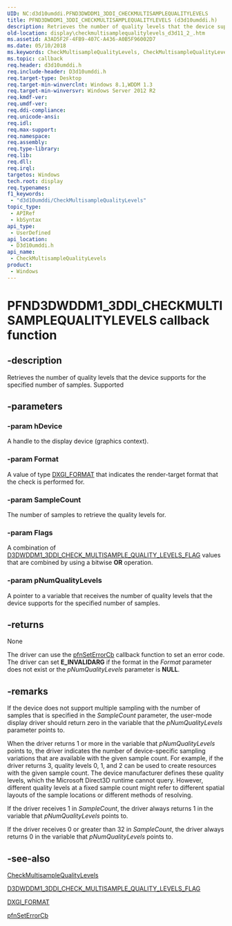 ```yaml
---
UID: NC:d3d10umddi.PFND3DWDDM1_3DDI_CHECKMULTISAMPLEQUALITYLEVELS
title: PFND3DWDDM1_3DDI_CHECKMULTISAMPLEQUALITYLEVELS (d3d10umddi.h)
description: Retrieves the number of quality levels that the device supports for the specified number of samples. Supported.
old-location: display\checkmultisamplequalitylevels_d3d11_2_.htm
ms.assetid: A3AD5F2F-4FB9-407C-A436-A0B5F96002D7
ms.date: 05/10/2018
ms.keywords: CheckMultisampleQualityLevels, CheckMultisampleQualityLevels callback function [Display Devices], PFND3DWDDM1_3DDI_CHECKMULTISAMPLEQUALITYLEVELS, PFND3DWDDM1_3DDI_CHECKMULTISAMPLEQUALITYLEVELS callback, d3d10umddi/CheckMultisampleQualityLevels, display.checkmultisamplequalitylevels_d3d11_2_
ms.topic: callback
req.header: d3d10umddi.h
req.include-header: D3d10umddi.h
req.target-type: Desktop
req.target-min-winverclnt: Windows 8.1,WDDM 1.3
req.target-min-winversvr: Windows Server 2012 R2
req.kmdf-ver: 
req.umdf-ver: 
req.ddi-compliance: 
req.unicode-ansi: 
req.idl: 
req.max-support: 
req.namespace: 
req.assembly: 
req.type-library: 
req.lib: 
req.dll: 
req.irql: 
targetos: Windows
tech.root: display
req.typenames: 
f1_keywords:
 - "d3d10umddi/CheckMultisampleQualityLevels"
topic_type:
 - APIRef
 - kbSyntax
api_type:
 - UserDefined
api_location:
 - D3d10umddi.h
api_name:
 - CheckMultisampleQualityLevels
product:
 - Windows
---
```


# PFND3DWDDM1_3DDI_CHECKMULTISAMPLEQUALITYLEVELS callback function

## -description

 Retrieves the number of quality levels that the device supports for the specified number of samples. Supported

## -parameters

### -param hDevice

A handle to the display device (graphics context).

### -param Format

A value of type <a href="https://msdn.microsoft.com/dce61bc4-4ed5-4e64-84e8-6db88025e5c2">DXGI_FORMAT</a> that indicates the render-target format that the check is performed for.

### -param SampleCount

The number of samples to retrieve the quality levels for.

### -param Flags

A combination of <a href="https://docs.microsoft.com/windows-hardware/drivers/ddi/d3d10umddi/ne-d3d10umddi-d3dwddm1_3ddi_check_multisample_quality_levels_flag">D3DWDDM1_3DDI_CHECK_MULTISAMPLE_QUALITY_LEVELS_FLAG</a> values that are combined by using a bitwise <b>OR</b> operation.

### -param pNumQualityLevels

A pointer to a variable that receives the number of quality levels that the device supports for the specified number of samples.

## -returns

None

The driver can use the <a href="https://docs.microsoft.com/windows-hardware/drivers/ddi/d3d10umddi/nc-d3d10umddi-pfnd3d10ddi_seterror_cb">pfnSetErrorCb</a> callback function to set an error code. The driver can set <b>E_INVALIDARG</b> if the format in the <i>Format</i> parameter does not exist or the <i>pNumQualityLevels</i> parameter is <b>NULL</b>.

## -remarks

If the device does not support multiple sampling with the number of samples that is specified in the <i>SampleCount</i> parameter, the user-mode display driver should return zero in the variable that the <i>pNumQualityLevels</i> parameter points to.

When the driver returns 1 or more in the variable that <i>pNumQualityLevels</i> points to, the driver indicates the number of device-specific sampling variations that are available with the given sample count. For example, if the driver returns 3, quality levels 0, 1, and 2 can be used to create resources with the given sample count. The device manufacturer defines these quality levels, which the Microsoft Direct3D runtime cannot query. However, different quality levels at a fixed sample count might refer to different spatial layouts of the sample locations or different methods of resolving.

If the driver receives 1 in <i>SampleCount</i>, the driver always returns 1 in the variable that <i>pNumQualityLevels</i> points to.

If the driver receives 0 or greater than 32 in <i>SampleCount</i>, the driver always returns 0 in the variable that <i>pNumQualityLevels</i> points to.

## -see-also

<a href="https://docs.microsoft.com/windows-hardware/drivers/ddi/d3d10umddi/nc-d3d10umddi-pfnd3d10ddi_checkmultisamplequalitylevels">CheckMultisampleQualityLevels</a>



<a href="https://docs.microsoft.com/windows-hardware/drivers/ddi/d3d10umddi/ne-d3d10umddi-d3dwddm1_3ddi_check_multisample_quality_levels_flag">D3DWDDM1_3DDI_CHECK_MULTISAMPLE_QUALITY_LEVELS_FLAG</a>



<a href="https://msdn.microsoft.com/dce61bc4-4ed5-4e64-84e8-6db88025e5c2">DXGI_FORMAT</a>



<a href="https://docs.microsoft.com/windows-hardware/drivers/ddi/d3d10umddi/nc-d3d10umddi-pfnd3d10ddi_seterror_cb">pfnSetErrorCb</a>

